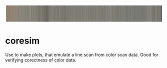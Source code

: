 ![sample image](sample_output.png)

# coresim
Use to make plots, that emulate a line scan from color scan data. Good for verifying corectness of color data.

